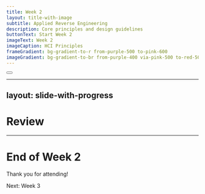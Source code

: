 ```yaml
---
title: Week 2
layout: title-with-image
subtitle: Applied Reverse Engineering
description: Core principles and design guidelines
buttonText: Start Week 2
imageText: Week 2
imageCaption: HCI Principles
frameGradient: bg-gradient-to-r from-purple-500 to-pink-600
imageGradient: bg-gradient-to-br from-purple-400 via-pink-500 to-red-500
---
```


<div class="abs-br m-6 text-xl">
  <button @click="$slidev.nav.openInEditor()" title="Open in Editor" class="slidev-icon-btn">
    <carbon:edit />
  </button>
</div>

---
layout: slide-with-progress
---

# Review

<CourseTimeline :currentWeek="2" />

<div class="mt-8">
  <WeekComparison 
    lastWeekSummary="We introduced the fundamentals of Human-Computer Interaction, covering basic principles, design thinking, and the importance of user-centered design in creating effective interfaces."
    lastWeekHomework="Complete the HCI principles worksheet and identify 3 examples of good and bad interface design in everyday applications."
    thisWeekSummary="This week we'll dive deeper into HCI principles, exploring usability heuristics, cognitive psychology in design, and how users form mental models of interfaces."
    thisWeekHomework="Conduct a heuristic evaluation of a chosen website and create a usability report with recommendations for improvement."
  />
</div>

---



# End of Week 2

Thank you for attending!

<div class="mt-8">
  <div class="text-sm text-gray-400">
    Next: Week 3
  </div>
</div>
